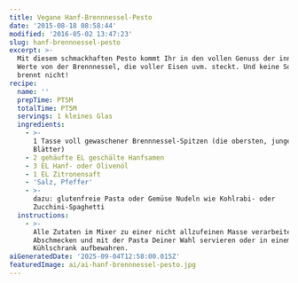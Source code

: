 ```yaml
---
title: Vegane Hanf-Brennnessel-Pesto
date: '2015-08-18 08:58:44'
modified: '2016-05-02 13:47:23'
slug: hanf-brennnessel-pesto
excerpt: >-
  Mit diesem schmackhaften Pesto kommt Ihr in den vollen Genuss der inneren
  Werte von der Brennnessel, die voller Eisen uvm. steckt. Und keine Sorge, es
  brennt nicht!
recipe:
  name: ''
  prepTime: PT5M
  totalTime: PT5M
  servings: 1 kleines Glas
  ingredients:
    - >-
      1 Tasse voll gewaschener Brennnessel-Spitzen (die obersten, jungen
      Blätter)
    - 2 gehäufte EL geschälte Hanfsamen
    - 3 EL Hanf- oder Olivenöl
    - 1 EL Zitronensaft
    - 'Salz, Pfeffer'
    - >-
      dazu: glutenfreie Pasta oder Gemüse Nudeln wie Kohlrabi- oder
      Zucchini-Spaghetti
  instructions:
    - >-
      Alle Zutaten im Mixer zu einer nicht allzufeinen Masse verarbeiten.
      Abschmecken und mit der Pasta Deiner Wahl servieren oder in einem Glas im
      Kühlschrank aufbewahren.
aiGeneratedDate: '2025-09-04T12:58:00.015Z'
featuredImage: ai/ai-hanf-brennnessel-pesto.jpg
---
```


